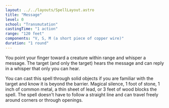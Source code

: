 ```yaml
---
layout: ../../layouts/SpellLayout.astro
title: "Message"
level: 0
school: "Transmutation"
castingTime: "1 action"
range: "120 feet"
components: "V, S, M (a short piece of copper wire)"
duration: "1 round"
---
```


You point your finger toward a creature within range and whisper a message. The target (and only the target) hears the message and can reply in a whisper that only you can hear.

You can cast this spell through solid objects if you are familiar with the target and know it is beyond the barrier. Magical silence, 1 foot of stone, 1 inch of common metal, a thin sheet of lead, or 3 feet of wood blocks the spell. The spell doesn't have to follow a straight line and can travel freely around corners or through openings.
